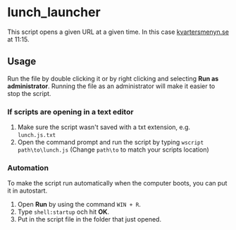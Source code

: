 # lunch_launcher

This script opens a given URL at a given time. In this case [kvartersmenyn.se](http://kvartersmenyn.se) at 11:15.

## Usage

Run the file by double clicking it or by right clicking and selecting __Run as administrator__. Running the file as an administrator will make it easier to stop the script.

### If scripts are opening in a text editor

1. Make sure the script wasn't saved with a txt extension, e.g. `lunch.js.txt`
2. Open the command prompt and run the script by typing `wscript path\to\lunch.js` (Change `path\to` to match your scripts location)

### Automation

To make the script run automatically when the computer boots, you can put it in autostart.

1. Open __Run__ by using the command `WIN + R`.
2. Type `shell:startup` och hit __OK__.
3. Put in the script file in the folder that just opened.